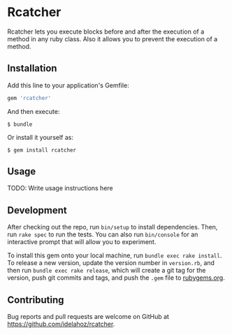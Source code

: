 # Rcatcher

Rcatcher lets you execute blocks before and after the execution of a method in any ruby class. Also it allows you to prevent the execution of a method.

## Installation

Add this line to your application's Gemfile:

```ruby
gem 'rcatcher'
```

And then execute:

    $ bundle

Or install it yourself as:

    $ gem install rcatcher

## Usage

TODO: Write usage instructions here

## Development

After checking out the repo, run `bin/setup` to install dependencies. Then, run `rake spec` to run the tests. You can also run `bin/console` for an interactive prompt that will allow you to experiment.

To install this gem onto your local machine, run `bundle exec rake install`. To release a new version, update the version number in `version.rb`, and then run `bundle exec rake release`, which will create a git tag for the version, push git commits and tags, and push the `.gem` file to [rubygems.org](https://rubygems.org).

## Contributing

Bug reports and pull requests are welcome on GitHub at https://github.com/idelahoz/rcatcher.
